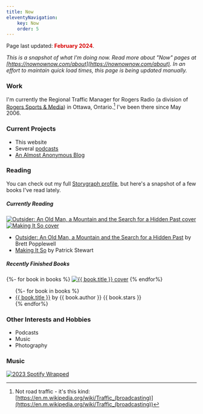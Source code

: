 ```yaml
---
title: Now
eleventyNavigation: 
    key: Now
    order: 5
---
```


<p class="now-page">Page last updated: <strong style="color:#d90202;"> February 2024</strong>.</p>


*This is a snapshot of what I'm doing now. Read more about "Now" pages at [https://nownownow.com/about](https://nownownow.com/about). In an effort to maintain quick load times, this page is being updated manually.*

### Work 
I'm currently the Regional Traffic Manager for Rogers Radio (a division of <a href="https://www.rogerssportsandmedia.com" target="_blank">Rogers Sports & Media</a>) in Ottawa, Ontario.[^1] I've been there since May 2006. 

### Current Projects  

* This website 
* Several [podcasts](/podcasts/)
* [An Almost Anonymous Blog](https://lwgrs.bearblog.dev) 

### Reading 

You can check out my full [Storygraph profile](https://app.thestorygraph.com/profile/srgower), but here's a snapshot of a few books I've read lately. 

##### Currently Reading 

<!-- Currently Reading -->

<div class="scroll-container">
<a href="https://www.harpercollins.ca/9781443457859/outsider/"><img class="book" src="https://cdn.thestorygraph.com/e0hs1n70e1ekkfrecmrctc729cdn" alt="Outsider: An Old Man, a Mountain and the Search for a Hidden Past cover" title="Outsider: An Old Man, a Mountain and the Search for a Hidden Past by Brett Popplewell"></a>
<a href="https://www.simonandschuster.com/books/Making-It-So/Patrick-Stewart/9781982167738"><img class="book" src="https://cdn.thestorygraph.com/jx2kcbwulth959nnz30rxrvwst0a" alt="Making It So cover" title="Making It So by Patrick Stewart"></a>
</div>

<!-- Holding on to some code for future use. 
<ul class="booknav">
 <li class="book-item">
-->

<ul>
<li><a href="https://www.harpercollins.ca/9781443457859/outsider/">Outsider: An Old Man, a Mountain and the Search for a Hidden Past</a> by Brett Popplewell</li>
<li><a href="https://www.simonandschuster.com/books/Making-It-So/Patrick-Stewart/9781982167738">Making It So</a> by Patrick Stewart</li>
</ul> 

##### Recently Finished Books 

<!-- Book covers -->
<div class="scroll-container">
{%- for book in books %}
  <a href="{{ book.url }}"><img class="book" src="{{ book.cover }}" alt="{{ book.title }} cover" title="{{ book.title}} by {{ book.author }}"></a>
{% endfor%}
</div>

<!-- Book list -->
<ul>
{%- for book in books %} 
<li><a href="{{ book.url }}">{{ book.title }}</a> by {{ book.author }} {{ book.stars }}</li>
{% endfor%}
</ul> 


### Other Interests and Hobbies 
* Podcasts
* Music 
* Photography 

### Music

[![2023 Spotify Wrapped](/images/2023wrapped_summary-share.jpeg "My 2023 Spotify Wrapped Graphic")](https://open.spotify.com/playlist/37i9dQZF1DX18jTM2l2fJY?si=e6158d98d7074ef9&nd=1&dlsi=2e7f9a553c584ab4)

[^1]: Not road traffic - it's this kind: [https://en.m.wikipedia.org/wiki/Traffic_(broadcasting)](https://en.m.wikipedia.org/wiki/Traffic_(broadcasting))
